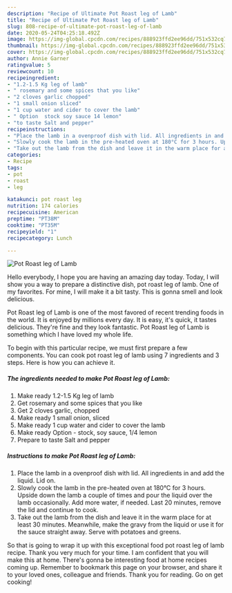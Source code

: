 ```yaml
---
description: "Recipe of Ultimate Pot Roast leg of Lamb"
title: "Recipe of Ultimate Pot Roast leg of Lamb"
slug: 808-recipe-of-ultimate-pot-roast-leg-of-lamb
date: 2020-05-24T04:25:18.492Z
image: https://img-global.cpcdn.com/recipes/888923ffd2ee96dd/751x532cq70/pot-roast-leg-of-lamb-recipe-main-photo.jpg
thumbnail: https://img-global.cpcdn.com/recipes/888923ffd2ee96dd/751x532cq70/pot-roast-leg-of-lamb-recipe-main-photo.jpg
cover: https://img-global.cpcdn.com/recipes/888923ffd2ee96dd/751x532cq70/pot-roast-leg-of-lamb-recipe-main-photo.jpg
author: Annie Garner
ratingvalue: 5
reviewcount: 10
recipeingredient:
- "1.2-1.5 Kg leg of lamb"
- " rosemary and some spices that you like"
- "2 cloves garlic chopped"
- "1 small onion sliced"
- "1 cup water and cider to cover the lamb"
- " Option  stock soy sauce 14 lemon"
- "to taste Salt and pepper"
recipeinstructions:
- "Place the lamb in a ovenproof dish with lid. All ingredients in and add the liquid. Lid on."
- "Slowly cook the lamb in the pre-heated oven at 180°C for 3 hours. Upside down the lamb a couple of times and pour the liquid over the lamb occasionally. Add more water, if needed. Last 20 minutes, remove the lid and continue to cook."
- "Take out the lamb from the dish and leave it in the warm place for at least 30 minutes. Meanwhile, make the gravy from the liquid or use it for the sauce straight away. Serve with potatoes and greens."
categories:
- Recipe
tags:
- pot
- roast
- leg

katakunci: pot roast leg 
nutrition: 174 calories
recipecuisine: American
preptime: "PT38M"
cooktime: "PT35M"
recipeyield: "1"
recipecategory: Lunch

---
```



![Pot Roast leg of Lamb](https://img-global.cpcdn.com/recipes/888923ffd2ee96dd/751x532cq70/pot-roast-leg-of-lamb-recipe-main-photo.jpg)

Hello everybody, I hope you are having an amazing day today. Today, I will show you a way to prepare a distinctive dish, pot roast leg of lamb. One of my favorites. For mine, I will make it a bit tasty. This is gonna smell and look delicious.

Pot Roast leg of Lamb is one of the most favored of recent trending foods in the world. It is enjoyed by millions every day. It is easy, it's quick, it tastes delicious. They're fine and they look fantastic. Pot Roast leg of Lamb is something which I have loved my whole life.




To begin with this particular recipe, we must first prepare a few components. You can cook pot roast leg of lamb using 7 ingredients and 3 steps. Here is how you can achieve it.

<!--inarticleads1-->

##### The ingredients needed to make Pot Roast leg of Lamb:

1. Make ready 1.2-1.5 Kg leg of lamb
1. Get  rosemary and some spices that you like
1. Get 2 cloves garlic, chopped
1. Make ready 1 small onion, sliced
1. Make ready 1 cup water and cider to cover the lamb
1. Make ready  Option - stock, soy sauce, 1/4 lemon
1. Prepare to taste Salt and pepper




<!--inarticleads2-->

##### Instructions to make Pot Roast leg of Lamb:

1. Place the lamb in a ovenproof dish with lid. All ingredients in and add the liquid. Lid on.
1. Slowly cook the lamb in the pre-heated oven at 180°C for 3 hours. Upside down the lamb a couple of times and pour the liquid over the lamb occasionally. Add more water, if needed. Last 20 minutes, remove the lid and continue to cook.
1. Take out the lamb from the dish and leave it in the warm place for at least 30 minutes. Meanwhile, make the gravy from the liquid or use it for the sauce straight away. Serve with potatoes and greens.




So that is going to wrap it up with this exceptional food pot roast leg of lamb recipe. Thank you very much for your time. I am confident that you will make this at home. There's gonna be interesting food at home recipes coming up. Remember to bookmark this page on your browser, and share it to your loved ones, colleague and friends. Thank you for reading. Go on get cooking!
